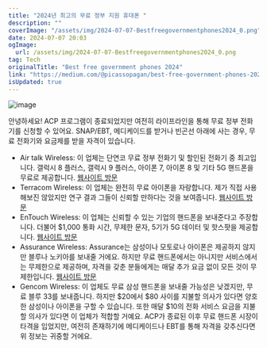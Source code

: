 ```yaml
---
title: "2024년 최고의 무료 정부 지원 휴대폰 "
description: ""
coverImage: "/assets/img/2024-07-07-Bestfreegovernmentphones2024_0.png"
date: 2024-07-07 20:03
ogImage: 
  url: /assets/img/2024-07-07-Bestfreegovernmentphones2024_0.png
tag: Tech
originalTitle: "Best free government phones 2024"
link: "https://medium.com/@picassopagan/best-free-government-phones-2024-d00b75701a4d"
isUpdated: true
---
```






![image](/assets/img/2024-07-07-Bestfreegovernmentphones2024_0.png)

안녕하세요! ACP 프로그램이 종료되었지만 여전히 라이프라인을 통해 무료 정부 전화기를 신청할 수 있어요. SNAP/EBT, 메디케이드를 받거나 빈곤선 아래에 사는 경우, 무료 전화기와 요금제를 받을 자격이 있습니다.

- Air talk Wireless: 이 업체는 단연코 무료 정부 전화기 및 할인된 전화기 중 최고입니다. 갤럭시 8 플러스, 갤럭시 9 플러스, 아이폰 7, 아이폰 8 및 기타 5G 핸드폰을 무료로 제공합니다. [웹사이트 방문](www.airtalkwireless.com)
- Terracom Wireless: 이 업체는 완전히 무료 아이폰을 자랑합니다. 제가 직접 사용해보진 않았지만 연구 결과 그들이 신뢰할 만하다는 것을 보여줍니다. [웹사이트 방문](www.terracomwireless.com)
- EnTouch Wireless: 이 업체는 신뢰할 수 있는 기업의 핸드폰을 보내준다고 주장합니다. 더불어 $1,000 통화 시간, 무제한 문자, 5기가 5G 데이터 및 핫스팟을 제공합니다. [웹사이트 방문](www.entouchwireless.com)
- Assurance Wireless: Assurance는 삼성이나 모토로나 아이폰은 제공하지 않지만 블루나 노키아를 보내줄 거에요. 하지만 무료 핸드폰에서는 아니지만 서비스에서는 무제한으로 제공하며, 자격을 갖춘 분들에게는 매달 추가 요금 없이 모든 것이 무제한입니다. [웹사이트 방문](www.assurancewireless.com)
- Gencom Wireless: 이 업체도 무료 삼성 핸드폰을 보내줄 가능성은 낮겠지만, 무료 블루 33를 보내줍니다. 하지만 $20에서 $80 사이를 지불할 의사가 있다면 양호한 삼성이나 아이폰을 구할 수 있습니다. 또한 매달 $10의 전화 서비스 요금을 지불할 의사가 있다면 이 업체가 적합할 거예요. ACP가 종료된 이후 무료 핸드폰 시장이 타격을 입었지만, 여전히 존재하기에 메디케이드나 EBT를 통해 자격을 갖추신다면 위 정보는 귀중할 거에요.